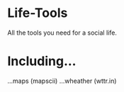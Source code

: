 # Life-Tools
All the tools you need for a social life.

# Including...
...maps (mapscii)
...wheather (wttr.in)
